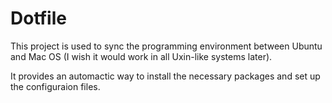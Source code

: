 # Dotfile
This project is used to sync the programming environment between Ubuntu and Mac OS (I wish it would work in all Uxin-like systems later).

It provides an automactic way to install the necessary packages and set up the configuraion files.
